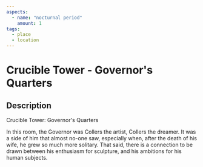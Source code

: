 ```yaml
---
aspects: 
  - name: "nocturnal period"
    amount: 1
tags:
  - place
  - location
---
```


# Crucible Tower - Governor's Quarters

## Description
Crucible Tower: Governor's Quarters

In this room, the Governor was Collers the artist, Collers the dreamer. It was a side of him that almost no-one saw, especially when, after the death of his wife, he grew so much more solitary. That said, there is a connection to be drawn between his enthusiasm for sculpture, and his ambitions for his human subjects.